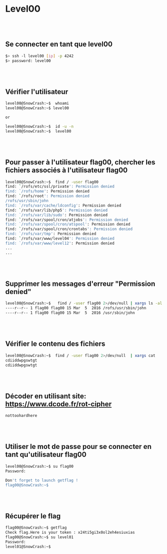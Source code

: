 # Level00

</br>
</br>

## Se connecter en tant que level00

```sh
$> ssh -l level00 [ip] -p 4242
$> password: level00
```

</br>
</br>

## Vérifier l'utilisateur

```sh
level00@SnowCrash:~$  whoami
level00@SnowCrash:~$ level00

or

level00@SnowCrash:~$  id -u -n
level00@SnowCrash:~$  level00
```

</br>
</br>

## Pour passer à l'utilisateur flag00, chercher les fichiers associés à l'utilisateur flag00

```sh
level00@SnowCrash:~$  find / -user flag00
find: `/rofs/etc/ssl/private': Permission denied
find: `/rofs/home': Permission denied
find: `/rofs/root': Permission denied
/rofs/usr/sbin/john
find: `/rofs/var/cache/ldconfig': Permission denied
find: `/rofs/var/lib/php5': Permission denied
find: `/rofs/var/lib/sudo': Permission denied
find: `/rofs/var/spool/cron/atjobs': Permission denied
find: `/rofs/var/spool/cron/atspool': Permission denied
find: `/rofs/var/spool/cron/crontabs': Permission denied
find: `/rofs/var/tmp': Permission denied
find: `/rofs/var/www/level04': Permission denied
find: `/rofs/var/www/level12': Permission denied
...
...
```

</br>
</br>

## Supprimer les messages d'erreur "Permission denied"

```sh
level00@SnowCrash:~$   find / -user flag00 2>/dev/null | xargs ls -al
----r--r-- 1 flag00 flag00 15 Mar  5  2016 /rofs/usr/sbin/john
----r--r-- 1 flag00 flag00 15 Mar  5  2016 /usr/sbin/john
```

</br>
</br>

## Vérifier le contenu des fichiers

```sh
level00@SnowCrash:~$  find / -user flag00 2>/dev/null  | xargs cat
cdiiddwpgswtgt
cdiiddwpgswtgt
```

</br>
</br>

## Décoder en utilisant site: https://www.dcode.fr/rot-cipher

```sh
nottoohardhere
```

</br>
</br>

## Utiliser le mot de passe pour se connecter en tant qu'utilisateur flag00

```sh
level00@SnowCrash:~$ su flag00
Password:

Don't forget to launch getflag !
flag00@SnowCrash:~$

```

</br>
</br>

## Récupérer le flag

```sh
flag00@SnowCrash:~$ getflag
Check flag.Here is your token : x24ti5gi3x0ol2eh4esiuxias
flag00@SnowCrash:~$ su level01
Password:
level01@SnowCrash:~$
```
